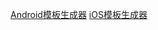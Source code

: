 [Android模板生成器](https://starchris.github.io/GIO-Auto-Track-Template/android.html)
[iOS模板生成器](https://starchris.github.io/GIO-Auto-Track-Template/iOS.html)
